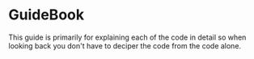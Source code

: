# GuideBook

This guide is primarily for explaining each of the code in detail so when looking back you don't have to deciper
the code from the code alone.

